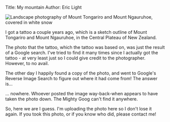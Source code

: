 Title: My mountain
Author: Eric Light

![Landscape photography of Mount Tongariro and Mount Ngauruhoe, covered in white snow]({static}/images/tongariro.jpg)

I got a tattoo a couple years ago, which is a sketch outline of Mount Tongariro and Mount Ngauruhoe, in the Central Plateau of New Zealand.

The photo that the tattoo, which the tattoo was based on, was just the result of a Google search.  I've tried to find it many times since I actually got the tattoo - at very least just so I could give credit to the photographer.  However, to no avail.

The other day I happily found a copy of the photo, and went to Google's Reverse Image Search to figure out where it had come from!  The answer is...

... nowhere.  Whoever posted the image way-back-when appears to have taken the photo down.  The Mighty Goog can't find it anywhere.

So, here we are I guess.  I'm uploading the photo here so I don't lose it again.  If you took this photo, or if you know who did, please contact me!
